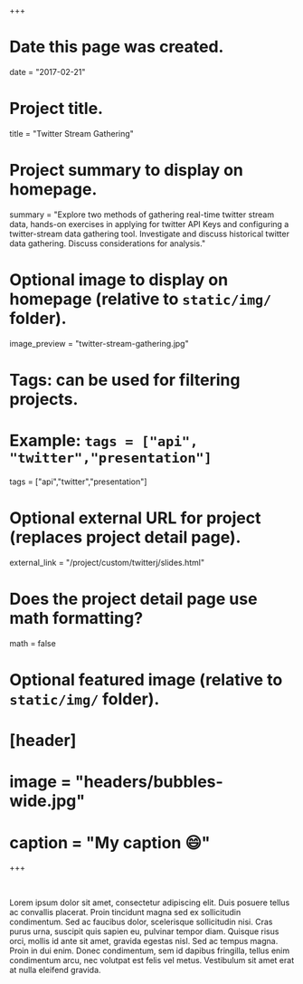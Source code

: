 +++
# Date this page was created.
date = "2017-02-21"

# Project title.
title = "Twitter Stream Gathering"

# Project summary to display on homepage.
summary = "Explore two methods of gathering real-time twitter stream data, hands-on exercises in applying for twitter API Keys and configuring a twitter-stream data gathering tool.  Investigate and discuss historical twitter data gathering.  Discuss considerations for analysis."

# Optional image to display on homepage (relative to `static/img/` folder).
image_preview = "twitter-stream-gathering.jpg"

# Tags: can be used for filtering projects.
# Example: `tags = ["api", "twitter","presentation"]`
tags = ["api","twitter","presentation"]

# Optional external URL for project (replaces project detail page).
external_link = "/project/custom/twitterj/slides.html"

# Does the project detail page use math formatting?
math = false

# Optional featured image (relative to `static/img/` folder).
# [header]
# image = "headers/bubbles-wide.jpg"
# caption = "My caption :smile:"

+++

&nbsp;

Lorem ipsum dolor sit amet, consectetur adipiscing elit. Duis posuere tellus ac convallis placerat. Proin tincidunt magna sed ex sollicitudin condimentum. Sed ac faucibus dolor, scelerisque sollicitudin nisi. Cras purus urna, suscipit quis sapien eu, pulvinar tempor diam. Quisque risus orci, mollis id ante sit amet, gravida egestas nisl. Sed ac tempus magna. Proin in dui enim. Donec condimentum, sem id dapibus fringilla, tellus enim condimentum arcu, nec volutpat est felis vel metus. Vestibulum sit amet erat at nulla eleifend gravida.